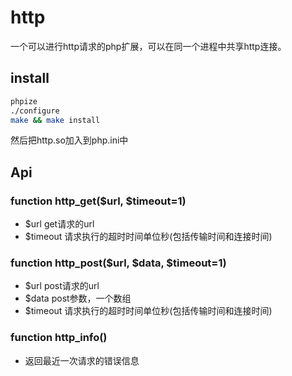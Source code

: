 # http

一个可以进行http请求的php扩展，可以在同一个进程中共享http连接。

## install

```sh
phpize
./configure
make && make install
```

然后把http.so加入到php.ini中

## Api

### function http_get($url, $timeout=1)
- $url get请求的url
- $timeout 请求执行的超时时间单位秒(包括传输时间和连接时间)

### function http_post($url, $data, $timeout=1)
- $url post请求的url
- $data post参数，一个数组
- $timeout 请求执行的超时时间单位秒(包括传输时间和连接时间)

### function http_info()
- 返回最近一次请求的错误信息
